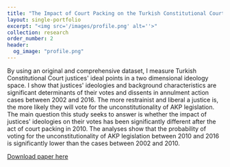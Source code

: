 ```yaml
---
title: "The Impact of Court Packing on the Turkish Constitutional Court Decisions"
layout: single-portfolio 
excerpt: "<img src='/images/profile.png' alt=''>"
collection: research 
order_number: 2
header: 
  og_image: "profile.png"
---
```


By using an original and comprehensive dataset, I measure Turkish Constitutional Court justices' ideal points in a two dimensional ideology space. I show that justices' ideologies and background characteristics are significant determinants of their votes and dissents in annulment action cases between 2002 and 2016. The more restrainist and liberal a justice is, the more likely they will vote for the unconstitutionality of AKP legislation. The main question this study seeks to answer is whether the impact of justices' ideologies on their votes has been significantly different after the act of court packing in 2010. The analyses show that the probability of voting for the unconstitutionality of AKP legislation between 2010 and 2016 is significantly lower than the cases between 2002 and 2010.

[Download paper here](http://academicpages.github.io/files/paper1.pdf)
 